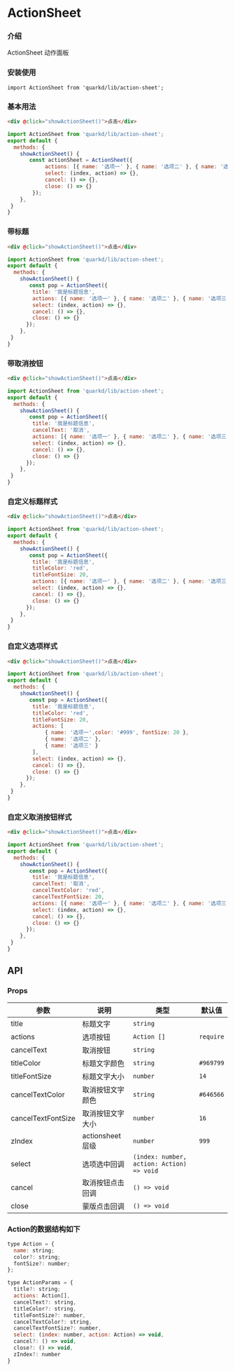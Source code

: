 # ActionSheet 
### 介绍
ActionSheet 动作面板

### 安装使用

```tsx
import ActionSheet from 'quarkd/lib/action-sheet';
```

### 基本用法
```html
<div @click="showActionSheet()">点击</div>
```
```js
import ActionSheet from 'quarkd/lib/action-sheet';
export default {
  methods: {
    showActionSheet() {
       const actionSheet = ActionSheet({
            actions: [{ name: '选项一' }, { name: '选项二' }, { name: '选项三' }],
            select: (index, action) => {},
            cancel: () => {},
            close: () => {}
        });
    },
 }
}
```

### 带标题
```html
<div @click="showActionSheet()">点击</div>
```
```js
import ActionSheet from 'quarkd/lib/action-sheet';
export default {
  methods: {
    showActionSheet() {
       const pop = ActionSheet({
        title: '我是标题信息',
        actions: [{ name: '选项一' }, { name: '选项二' }, { name: '选项三' }],
        select: (index, action) => {},
        cancel: () => {},
        close: () => {}
      });
    },
 }
}
```

### 带取消按钮
```html
<div @click="showActionSheet()">点击</div>
```
```js
import ActionSheet from 'quarkd/lib/action-sheet';
export default {
  methods: {
    showActionSheet() {
       const pop = ActionSheet({
        title: '我是标题信息',
        cancelText: '取消',
        actions: [{ name: '选项一' }, { name: '选项二' }, { name: '选项三' }],
        select: (index, action) => {},
        cancel: () => {},
        close: () => {}
      });
    },
 }
}
```

### 自定义标题样式
```html
<div @click="showActionSheet()">点击</div>
```
```js
import ActionSheet from 'quarkd/lib/action-sheet';
export default {
  methods: {
    showActionSheet() {
       const pop = ActionSheet({
        title: '我是标题信息',
        titleColor: 'red',
        titleFontSize: 20,
        actions: [{ name: '选项一' }, { name: '选项二' }, { name: '选项三' }],
        select: (index, action) => {},
        cancel: () => {},
        close: () => {}
      });
    },
 }
}
```

### 自定义选项样式
```html
<div @click="showActionSheet()">点击</div>
```
```js
import ActionSheet from 'quarkd/lib/action-sheet';
export default {
  methods: {
    showActionSheet() {
       const pop = ActionSheet({
        title: '我是标题信息',
        titleColor: 'red',
        titleFontSize: 20,
        actions: [
            { name: '选项一',color: '#999', fontSize: 20 }, 
            { name: '选项二' }, 
            { name: '选项三' }
        ],
        select: (index, action) => {},
        cancel: () => {},
        close: () => {}
      });
    },
 }
}
```

### 自定义取消按钮样式
```html
<div @click="showActionSheet()">点击</div>
```
```js
import ActionSheet from 'quarkd/lib/action-sheet';
export default {
  methods: {
    showActionSheet() {
       const pop = ActionSheet({
        title: '我是标题信息',
        cancelText: '取消',
        cancelTextColor: 'red',
        cancelTextFontSize: 20,
        actions: [{ name: '选项一' }, { name: '选项二' }, { name: '选项三' }],
        select: (index, action) => {},
        cancel: () => {},
        close: () => {}
      });
    },
 }
}
```

## API

### Props

| 参数         | 说明                             | 类型   | 默认值           |
|--------------|----------------------------------|--------|------------------|
| title        | 标题文字 | `string`| |
| actions      | 选项按钮 | `Action []`                     | `require` |
| cancelText      | 取消按钮|` string `                  | 
| titleColor         | 标题文字颜色 | `string `               |     `#969799`        |
| titleFontSize         | 标题文字大小| `number    `            |    `14`         |
| cancelTextColor      | 取消按钮文字颜色| `string  `                 | `#646566`
| cancelTextFontSize         | 取消按钮文字大小 | `number `               |     `16`        |
| zIndex         | actionsheet层级 | `number  `              |      `999`      |
| select       | 选项选中回调  |     `(index: number, action: Action) => void`     | |
| cancel         | 取消按钮点击回调  |    `() => void `     ||
| close        | 蒙版点击回调  |      `() => void `   ||



### Action的数据结构如下
```js
type Action = {
  name: string;
  color?: string;
  fontSize?: number;
};

type ActionParams = {
  title?: string;
  actions: Action[],
  cancelText?: string,
  titleColor?: string,
  titleFontSize?: number,
  cancelTextColor?: string,
  cancelTextFontSize?: number,
  select: (index: number, action: Action) => void,
  cancel?: () => void,
  close?: () => void,
  zIndex?: number
}

```
